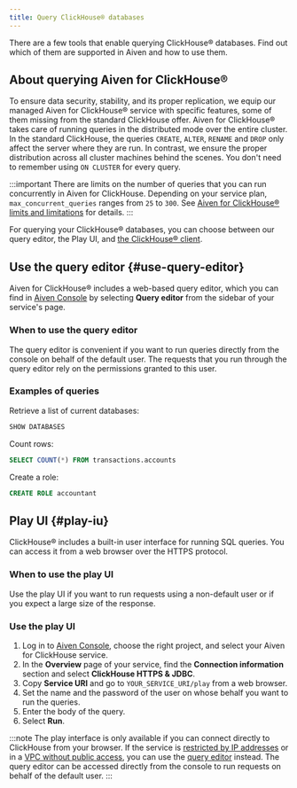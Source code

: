 ```yaml
---
title: Query ClickHouse® databases
---
```


There are a few tools that enable querying ClickHouse® databases. Find out which of them are supported in Aiven and how to use them.

## About querying Aiven for ClickHouse®

To ensure data security, stability, and its proper replication, we equip
our managed Aiven for ClickHouse® service with specific features, some
of them missing from the standard ClickHouse offer. Aiven for
ClickHouse® takes care of running queries in the distributed mode over
the entire cluster. In the standard ClickHouse, the queries `CREATE`,
`ALTER`, `RENAME` and `DROP` only affect the server where they are run.
In contrast, we ensure the proper distribution across all cluster
machines behind the scenes. You don't need to remember using
`ON CLUSTER` for every query.

:::important
There are limits on the number of queries that you can run concurrently in Aiven for
ClickHouse. Depending on your service plan, ``max_concurrent_queries`` ranges from ``25``
to ``300``. See
[Aiven for ClickHouse® limits and limitations](/docs/products/clickhouse/reference/limitations)
for details.
:::

For querying your ClickHouse® databases, you can choose between our
query editor, the Play UI, and
[the ClickHouse® client](/docs/products/clickhouse/howto/connect-with-clickhouse-cli).

## Use the query editor {#use-query-editor}

Aiven for ClickHouse® includes a web-based query editor, which you can
find in [Aiven Console](https://console.aiven.io/) by selecting **Query
editor** from the sidebar of your service's page.

### When to use the query editor

The query editor is convenient if you want to run queries directly from
the console on behalf of the default user. The requests that you run
through the query editor rely on the permissions granted to this user.

### Examples of queries

Retrieve a list of current databases:

```sql
SHOW DATABASES
```

Count rows:

```sql
SELECT COUNT(*) FROM transactions.accounts
```

Create a role:

```sql
CREATE ROLE accountant
```

## Play UI {#play-iu}

ClickHouse® includes a built-in user interface for running SQL queries.
You can access it from a web browser over the HTTPS protocol.

### When to use the play UI

Use the play UI if you want to run requests using a non-default user or
if you expect a large size of the response.

### Use the play UI

1.  Log in to [Aiven Console](https://console.aiven.io/), choose the
    right project, and select your Aiven for ClickHouse service.
1.  In the **Overview** page of your service, find the **Connection
    information** section and select **ClickHouse HTTPS & JDBC**.
1.  Copy **Service URI** and go to `YOUR_SERVICE_URI/play` from a
    web browser.
1.  Set the name and the password of the user on whose behalf you want
    to run the queries.
1.  Enter the body of the query.
1.  Select **Run**.

:::note
The play interface is only available if you can connect directly to
ClickHouse from your browser. If the service is
[restricted by IP addresses](/docs/platform/howto/restrict-access) or in a
[VPC without public access](/docs/platform/howto/public-access-in-vpc), you can use the
[query editor](/docs/products/clickhouse/howto/query-databases#use-query-editor) instead.
The query editor can be accessed directly from the console to run
requests on behalf of the default user.
:::
